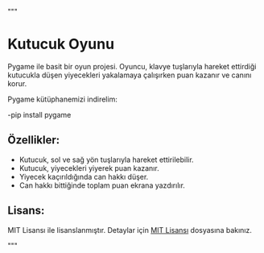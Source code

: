 """
# Kutucuk Oyunu

Pygame ile basit bir oyun projesi. Oyuncu, klavye tuşlarıyla hareket ettirdiği kutucukla düşen yiyecekleri yakalamaya çalışırken puan kazanır ve canını korur.

Pygame kütüphanemizi indirelim:


  -pip install pygame

 ## Özellikler:
- Kutucuk, sol ve sağ yön tuşlarıyla hareket ettirilebilir.
- Kutucuk, yiyecekleri yiyerek puan kazanır.
- Yiyecek kaçırıldığında can hakkı düşer.
- Can hakkı bittiğinde toplam puan ekrana yazdırılır.

## Lisans:
MIT Lisansı ile lisanslanmıştır. Detaylar için [MIT Lisansı](LICENSE) dosyasına bakınız.

"""
